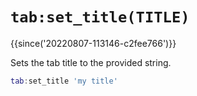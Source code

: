 # `tab:set_title(TITLE)`

{{since('20220807-113146-c2fee766')}}

Sets the tab title to the provided string.

```lua
tab:set_title 'my title'
```


